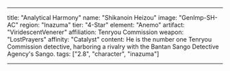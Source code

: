 ---

title: "Analytical Harmony"
name: "Shikanoin Heizou"
image: "GenImp-SH-AC"
region: "Inazuma"
tier: "4-Star"
element: "Anemo"
artifact: "ViridescentVenerer"
affiliation: Tenryou Commission 
weapon: "LostPrayers"
affinity: "Catalyst"
content: He is the number one Tenryou Commission detective, harboring a rivalry with the Bantan Sango Detective Agency's Sango.
tags: ["2.8", "character", "inazuma"]

---